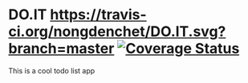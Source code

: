 # DO.IT https://travis-ci.org/nongdenchet/DO.IT.svg?branch=master [![Coverage Status](https://coveralls.io/repos/github/nongdenchet/DO.IT/badge.svg?branch=master)](https://coveralls.io/github/nongdenchet/DO.IT?branch=master)
This is a cool todo list app
